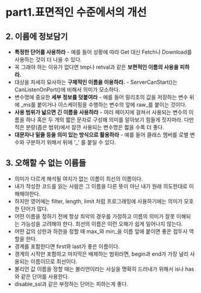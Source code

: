 # part1.표면적인 수준에서의 개선
## 2. 이름에 정보담기
* **특정한 단어를 사용하라** - 예를 들어 상황에 따라 Get 대신 Fetch나 Download를 사용하는 것이 더 나을 수 있다.
* 꼭 그래야 하는 이유가 없다면 tmp나 retval과 같은 **보편적인 이름의 사용을 피하라.**
* 대상을 자세히 묘사하는 **구체적인 이름을 이용하라.** - ServerCanStart()는 CanListenOnPort()에 비해서 의미가 모소하다.
* 변수명에 중요한 **세부 정보를 덧붙여라** - 예를 들어 밀리초의 값을 저장하는 변수 뒤에 _ms를 붙이거나 이스케이핑을 수행하는 변수의 앞에 raw_를 붙이는 것이다.
* **사용 범위가 넓으면 긴 이름을 사용하라** - 여러 페이지에 걸쳐서 사용되는 변수의 이름을 하나 혹은 두 개의 짧은 문자로 구성해 의미를 알아보기 힘들게 짓지마라. 다만 적은 분량(좁은 범위)에서 잠깐 사용되는 변수명은 짧을 수록 더 좋다.
* **대문자나 밑줄 등을 의미 있는 방식으로 활용하라** - 예를 들어 클래스 멤버를 로벌 변수와 구분하기 위해서 뒤에 '_' 를 붙일 수 있다. 

## 3. 오해할 수 없는 이름들
* 의미가 다르게 해석될 여지가 없는 이름이 최선의 이름이다.
* 내가 작성한 코드를 읽는 사람은 그 이름을 다른 뜻이 아닌 내가 원래 의도한대로 이해해야한다.
* 하지만 영어에는 filter, length, limit 처럼 프로그래밍에 사용하기에는 의미가 모호한 단어가 많다.
* 어떤 이름을 정하기 전에 항상 최악의 경우를 가정하고 이름의 의미가 잘못 이해되는 가능성을 고려해야 한다. 최선의 이름은 이런 오해가 쉽게 일어나지 않는다.
* 어떤 값의 상한과 하한을 정할 때 max_와 min_을 이름 앞에 붙이면 좋은 접두사 역할을 한다.
* 경계를 포함한다면 first와 last가 좋은 이름이다. 
* 경계의 시작만 포함하고 마지막은 배제하는 범위라면, begin과 end가 가장 널리 사용되는 이름이므로 최선이다.
* 불리언 값 이름을 정할 때는 불리언이라는 사실을 명확히 드러내가 위해서 is나 has와 같은 단어를 사용한다. 
* disable_ssl과 같은 부정하는 단어는 피하는게 좋다.
